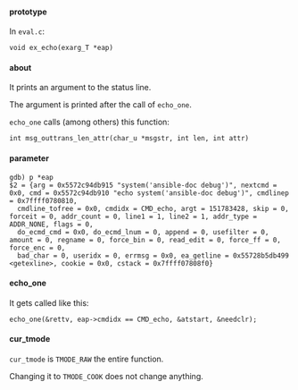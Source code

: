 #### prototype

In `eval.c`:
```
void ex_echo(exarg_T *eap)
```

#### about

It prints an argument to the status line.

The argument is printed after the call of `echo_one`.

`echo_one` calls (among others) this function:
```
int msg_outtrans_len_attr(char_u *msgstr, int len, int attr)
```

#### parameter

```
gdb) p *eap
$2 = {arg = 0x5572c94db915 "system('ansible-doc debug')", nextcmd = 0x0, cmd = 0x5572c94db910 "echo system('ansible-doc debug')", cmdlinep = 0x7ffff0780810,
  cmdline_tofree = 0x0, cmdidx = CMD_echo, argt = 151783428, skip = 0, forceit = 0, addr_count = 0, line1 = 1, line2 = 1, addr_type = ADDR_NONE, flags = 0,
  do_ecmd_cmd = 0x0, do_ecmd_lnum = 0, append = 0, usefilter = 0, amount = 0, regname = 0, force_bin = 0, read_edit = 0, force_ff = 0, force_enc = 0,
  bad_char = 0, useridx = 0, errmsg = 0x0, ea_getline = 0x55728b5db499 <getexline>, cookie = 0x0, cstack = 0x7ffff07808f0}
```

#### echo_one

It gets called like this:
```
echo_one(&rettv, eap->cmdidx == CMD_echo, &atstart, &needclr);
```

#### cur_tmode

`cur_tmode` is `TMODE_RAW` the entire function.

Changing it to `TMODE_COOK` does not change anything.
